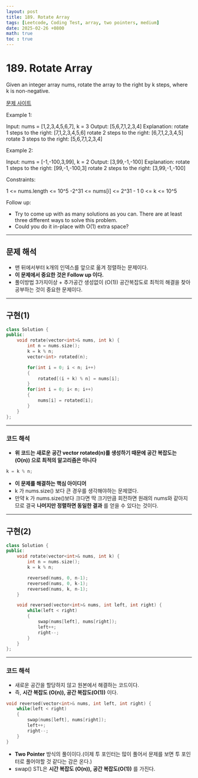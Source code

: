 ```yaml
---
layout: post
title: 189. Rotate Array
tags: [Leetcode, Coding Test, array, two pointers, medium]
date: 2025-02-26 +0800
math: true
toc : true
---
```



# 189. Rotate Array

Given an integer array nums, rotate the array to the right by k steps, where k is non-negative.

[문제 사이트](https://leetcode.com/problems/rotate-array/description/?envType=study-plan-v2&envId=top-interview-150) 

Example 1:

Input: nums = [1,2,3,4,5,6,7], k = 3
Output: [5,6,7,1,2,3,4]
Explanation:
rotate 1 steps to the right: [7,1,2,3,4,5,6]
rotate 2 steps to the right: [6,7,1,2,3,4,5]
rotate 3 steps to the right: [5,6,7,1,2,3,4]

Example 2:

Input: nums = [-1,-100,3,99], k = 2
Output: [3,99,-1,-100]
Explanation: 
rotate 1 steps to the right: [99,-1,-100,3]
rotate 2 steps to the right: [3,99,-1,-100]
 

Constraints:

1 <= nums.length <= 10^5
-2^31 <= nums[i] <= 2^31 - 1
0 <= k <= 10^5
 

Follow up:
- Try to come up with as many solutions as you can. There are at least three different ways to solve this problem.
- Could you do it in-place with O(1) extra space?




****


## 문제 해석
- 맨 뒤에서부터 k개의 인덱스를 앞으로 옮겨 정렬하는 문제이다.
- **이 문제에서 중요한 것은 Follow up 이다.**
- 풀이방법 3가지이상 + 추가공간 생성없이 \(O(1\)) 공간복잡도로 최적의 해결을 찾아 공부하는 것이 중요한 문제이다.



****


## 구현(1)

```cpp
class Solution {
public:
    void rotate(vector<int>& nums, int k) {
        int n = nums.size();
        k = k % n;
        vector<int> rotated(n);

        for(int i = 0; i < n; i++)
        {
            rotated[(i + k) % n] = nums[i];
        }
        for(int i = 0; i< n; i++)
        {
            nums[i] = rotated[i];
        }
    }
};
```


****

### 코드 해석

- **위 코드는 새로운 공간 vector<int> rotated(n)를 생성하기 때문에 공간 복잡도는 \(O(n\)) 으로 최적의 알고리즘은 아니다**

```cpp
k = k % n;
```

- **이 문제를 해결하는 핵심 아이디어**
- k 가 nums.size() 보다 큰 경우를 생각해야하는 문제였다.
- 만약 k 가 nums.size()보다 크다면 딱 크기만큼 회전하면 원래의 nums와 같아지므로 결국 **나머지만 정렬하면 동일한 결과** 를 얻을 수 있다는 것이다.


****


## 구현(2)

```cpp
class Solution {
public:
    void rotate(vector<int>& nums, int k) {
        int n = nums.size();
        k = k % n;

        reversed(nums, 0, n-1);
        reversed(nums, 0, k-1);
        reversed(nums, k, n-1);
    }

    void reversed(vector<int>& nums, int left, int right) {
        while(left < right)
        {
            swap(nums[left], nums[right]);
            left++;
            right--;
        }
    }
};
```


****


### 코드 해석

- 새로운 공간을 할당하지 않고 원본에서 해결하는 코드이다.
- 즉, **시간 복잡도 \(O(n\)), 공간 복잡도\(O(1\))** 이다.


```cpp
void reversed(vector<int>& nums, int left, int right) {
    while(left < right)
    {
        swap(nums[left], nums[right]);
        left++;
        right--;
    }
}
```

- **Two Pointer** 방식의 풀이이다.(이제 투 포인터는 많이 풀어서 문제를 보면 투 포인터로 풀어야할 것 같다는 감은 온다.)
- swap() STL은 **시간 복잡도 \(O(n\)), 공간 복잡도\(O(1\))** 를 가진다.